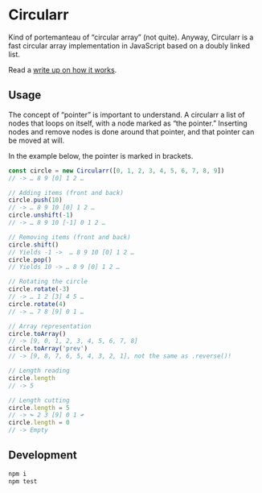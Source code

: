# Circularr

Kind of portemanteau of “circular array” (not quite). Anyway, Circularr is a fast circular array implementation in JavaScript based on a doubly linked list.

Read a [write up on how it works](https://kittygiraudel.com/2022/02/01/circular-array-in-js/).

## Usage

The concept of “pointer” is important to understand. A circularr a list of nodes that loops on itself, with a node marked as “the pointer.” Inserting nodes and remove nodes is done around that pointer, and that pointer can be moved at will.

In the example below, the pointer is marked in brackets.

```js
const circle = new Circularr([0, 1, 2, 3, 4, 5, 6, 7, 8, 9])
// -> … 8 9 [0] 1 2 …

// Adding items (front and back)
circle.push(10)
// -> … 8 9 10 [0] 1 2 …
circle.unshift(-1)
// -> … 8 9 10 [-1] 0 1 2 …

// Removing items (front and back)
circle.shift()
// Yields -1 ->  … 8 9 10 [0] 1 2 …
circle.pop()
// Yields 10 -> … 8 9 [0] 1 2 …

// Rotating the circle
circle.rotate(-3)
// -> … 1 2 [3] 4 5 …
circle.rotate(4)
// -> … 7 8 [9] 0 1 …

// Array representation
circle.toArray()
// -> [9, 0, 1, 2, 3, 4, 5, 6, 7, 8]
circle.toArray('prev')
// -> [9, 8, 7, 6, 5, 4, 3, 2, 1], not the same as .reverse()!

// Length reading
circle.length
// -> 5

// Length cutting
circle.length = 5
// -> ↬ 2 3 [9] 0 1 ↫
circle.length = 0
// -> Empty
```

## Development

```sh
npm i
npm test
```
